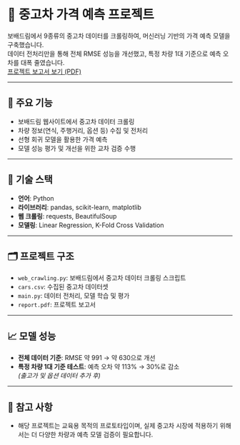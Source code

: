 # 🚗 중고차 가격 예측 프로젝트

보배드림에서 9종류의 중고차 데이터를 크롤링하여, 머신러닝 기반의 가격 예측 모델을 구축했습니다.  
데이터 전처리만을 통해 전체 RMSE 성능을 개선했고, 특정 차량 1대 기준으로 예측 오차를 대폭 줄였습니다.<br>
[프로젝트 보고서 보기 (PDF)](./report.pdf)

---

## 📌 주요 기능

- 보배드림 웹사이트에서 중고차 데이터 크롤링
- 차량 정보(연식, 주행거리, 옵션 등) 수집 및 전처리
- 선형 회귀 모델을 활용한 가격 예측
- 모델 성능 평가 및 개선을 위한 교차 검증 수행

---

## 🧠 기술 스택

- **언어**: Python
- **라이브러리**: pandas, scikit-learn, matplotlib
- **웹 크롤링**: requests, BeautifulSoup
- **모델링**: Linear Regression, K-Fold Cross Validation

---

## 🗂 프로젝트 구조

- `web_crawling.py`: 보배드림에서 중고차 데이터 크롤링 스크립트
- `cars.csv`: 수집된 중고차 데이터셋
- `main.py`: 데이터 전처리, 모델 학습 및 평가
- `report.pdf`: 프로젝트 보고서

---

## 📈 모델 성능

- **전체 데이터 기준**: RMSE 약 991 → 약 630으로 개선
- **특정 차량 1대 기준 테스트**: 예측 오차 약 113% → 30%로 감소  
  *(출고가 및 옵션 데이터 추가 후)*

---

## 📝 참고 사항

- 해당 프로젝트는 교육용 목적의 프로토타입이며, 실제 중고차 시장에 적용하기 위해서는 더 다양한 차량과 예측 모델 검증이 필요합니다.
